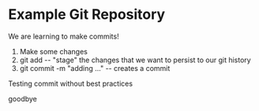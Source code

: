 # Example Git Repository

We are learning to make commits!

1. Make some changes
2. git add -- "stage" the changes that we want to persist to our git history
3. git commit -m "adding ..." -- creates a commit

Testing commit without best practices

goodbye